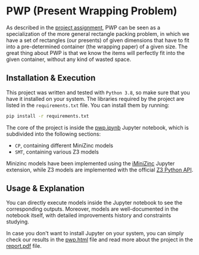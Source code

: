 # PWP (Present Wrapping Problem)

As described in the [project assignment](assignment.pdf), PWP can be seen as a specialization of the more general rectangle packing problem, in which we have a set of rectangles (our presents) of given dimensions that have to fit into a pre-determined container (the wrapping paper) of a given size. The great thing about PWP is that we know the items will perfectly fit into the given container, without any kind of wasted space.

## Installation & Execution

This project was written and tested with `Python 3.8`, so make sure that you have it installed on your system.
The libraries required by the project are listed in the `requirements.txt` file. You can install them by running:

```bash
pip install -r requirements.txt
```

The core of the project is inside the [pwp.ipynb](pwp.ipynb) Jupyter notebook, which is subdivided into the following sections:

- `CP`, containing different MiniZinc models
- `SMT`, containing various Z3 models

Minizinc models have been implemented using the [iMiniZinc](https://github.com/MiniZinc/iminizinc) Jupyter extension, while Z3 models are implemented with the official [Z3 Python API](https://z3prover.github.io/api/html/namespacez3py.html).

## Usage & Explanation

You can directly execute models inside the Jupyter notebook to see the corresponding outputs. Moreover, models are well-documented in the notebook itself, with detailed improvements history and constraints studying.

In case you don't want to install Jupyter on your system, you can simply check our results in the [pwp.html](pwp.html) file and read more about the project in the [report.pdf](report/report.pdf) file.
